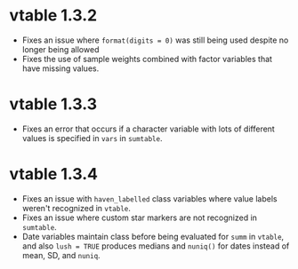 # vtable 1.3.2

- Fixes an issue where `format(digits = 0)` was still being used despite no longer being allowed
- Fixes the use of sample weights combined with factor variables that have missing values.

# vtable 1.3.3

- Fixes an error that occurs if a character variable with lots of different values is specified in `vars` in `sumtable`.

# vtable 1.3.4

- Fixes an issue with `haven_labelled` class variables where value labels weren't recognized in `vtable`.
- Fixes an issue where custom star markers are not recognized in `sumtable`.
- Date variables maintain class before being evaluated for `summ` in `vtable`, and also `lush = TRUE` produces medians and `nuniq()` for dates instead of mean, SD, and `nuniq`.
